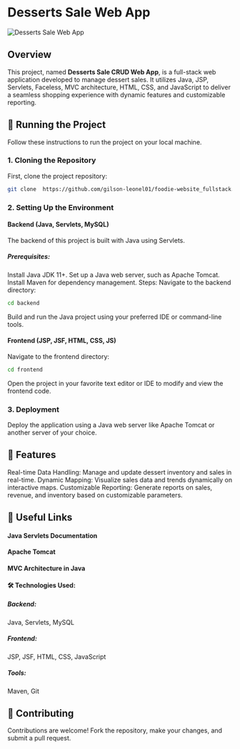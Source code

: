 # Desserts Sale Web App
![Desserts Sale Web App](https://drive.google.com/file/d/1rwO9j0_s7yRN82GWcA4QKjX1iRuXo7lo/view)

## Overview

This project, named **Desserts Sale CRUD Web App**, is a full-stack web application developed to manage dessert sales. It utilizes Java, JSP, Servlets, Faceless, MVC architecture, HTML, CSS, and JavaScript to deliver a seamless shopping experience with dynamic features and customizable reporting.

## 🚀 Running the Project

Follow these instructions to run the project on your local machine.

### 1. Cloning the Repository

First, clone the project repository:

```sh
git clone  https://github.com/gilson-leonel01/foodie-website_fullstack.git
```

### 2. Setting Up the Environment
#### Backend (Java, Servlets, MySQL)
The backend of this project is built with Java using Servlets.

##### Prerequisites:
Install Java JDK 11+.
Set up a Java web server, such as Apache Tomcat.
Install Maven for dependency management.
Steps:
Navigate to the backend directory:
```sh
cd backend
```
Build and run the Java project using your preferred IDE or command-line tools.

#### Frontend (JSP, JSF, HTML, CSS, JS)
Navigate to the frontend directory:
```sh
cd frontend
```
Open the project in your favorite text editor or IDE to modify and view the frontend code.

### 3. Deployment
Deploy the application using a Java web server like Apache Tomcat or another server of your choice.

## 📝 Features
Real-time Data Handling: Manage and update dessert inventory and sales in real-time.
Dynamic Mapping: Visualize sales data and trends dynamically on interactive maps.
Customizable Reporting: Generate reports on sales, revenue, and inventory based on customizable parameters.

## 📌 Useful Links
#### Java Servlets Documentation
#### Apache Tomcat
#### MVC Architecture in Java
#### 🛠️ Technologies Used:
##### Backend: 
Java, Servlets, MySQL
##### Frontend: 
JSP, JSF, HTML, CSS, JavaScript
##### Tools: 
Maven, Git

## 🚀 Contributing
Contributions are welcome! Fork the repository, make your changes, and submit a pull request.
